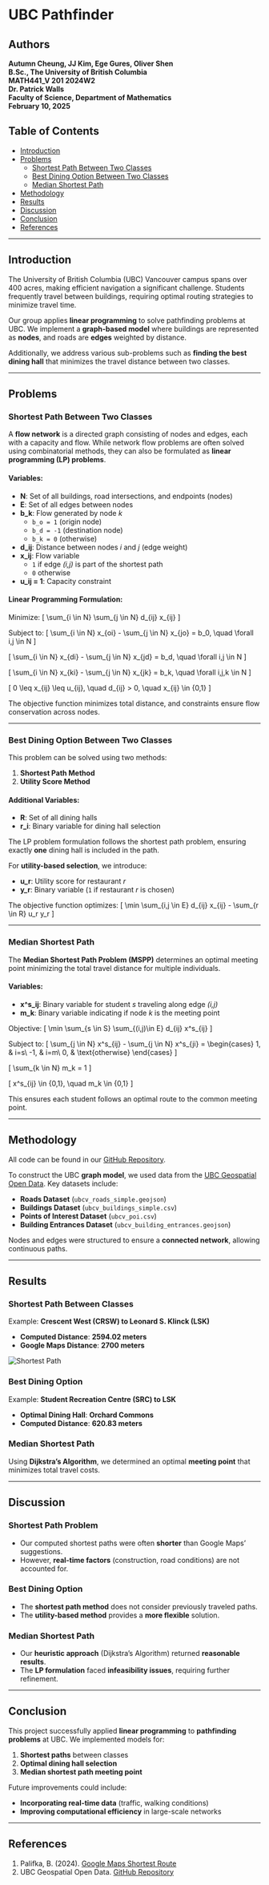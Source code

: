# UBC Pathfinder

## Authors
**Autumn Cheung, JJ Kim, Ege Gures, Oliver Shen**  
**B.Sc., The University of British Columbia**  
**MATH441\_V 201 2024W2**  
**Dr. Patrick Walls**  
**Faculty of Science, Department of Mathematics**  
**February 10, 2025**  

## Table of Contents
- [Introduction](#introduction)
- [Problems](#problems)
  - [Shortest Path Between Two Classes](#shortest-path-between-two-classes)
  - [Best Dining Option Between Two Classes](#best-dining-option-between-two-classes)
  - [Median Shortest Path](#median-shortest-path)
- [Methodology](#methodology)
- [Results](#results)
- [Discussion](#discussion)
- [Conclusion](#conclusion)
- [References](#references)

---

## Introduction
The University of British Columbia (UBC) Vancouver campus spans over 400 acres, making efficient navigation a significant challenge. Students frequently travel between buildings, requiring optimal routing strategies to minimize travel time.  

Our group applies **linear programming** to solve pathfinding problems at UBC. We implement a **graph-based model** where buildings are represented as **nodes**, and roads are **edges** weighted by distance.  

Additionally, we address various sub-problems such as **finding the best dining hall** that minimizes the travel distance between two classes.

---

## Problems

### Shortest Path Between Two Classes
A **flow network** is a directed graph consisting of nodes and edges, each with a capacity and flow. While network flow problems are often solved using combinatorial methods, they can also be formulated as **linear programming (LP) problems**.  

#### Variables:
- **N**: Set of all buildings, road intersections, and endpoints (nodes)
- **E**: Set of all edges between nodes
- **b_k**: Flow generated by node _k_
  - `b_o = 1` (origin node)
  - `b_d = -1` (destination node)
  - `b_k = 0` (otherwise)
- **d_ij**: Distance between nodes _i_ and _j_ (edge weight)
- **x_ij**: Flow variable
  - `1` if edge _(i,j)_ is part of the shortest path
  - `0` otherwise
- **u_ij = 1**: Capacity constraint

#### Linear Programming Formulation:
Minimize:
\[
\sum_{i \in N} \sum_{j \in N} d_{ij} x_{ij}
\]

Subject to:
\[
\sum_{i \in N} x_{oi} - \sum_{j \in N} x_{jo} = b_0, \quad \forall i,j \in N
\]

\[
\sum_{i \in N} x_{di} - \sum_{j \in N} x_{jd} = b_d, \quad \forall i,j \in N
\]

\[
\sum_{i \in N} x_{ki} - \sum_{j \in N} x_{jk} = b_k, \quad \forall i,j,k \in N
\]

\[
0 \leq x_{ij} \leq u_{ij}, \quad d_{ij} > 0, \quad x_{ij} \in \{0,1\}
\]

The objective function minimizes total distance, and constraints ensure flow conservation across nodes.

---

### Best Dining Option Between Two Classes
This problem can be solved using two methods:
1. **Shortest Path Method**
2. **Utility Score Method**

#### Additional Variables:
- **R**: Set of all dining halls
- **r_i**: Binary variable for dining hall selection

The LP problem formulation follows the shortest path problem, ensuring exactly **one** dining hall is included in the path.

For **utility-based selection**, we introduce:
- **u_r**: Utility score for restaurant _r_
- **y_r**: Binary variable (`1` if restaurant _r_ is chosen)

The objective function optimizes:
\[
\min \sum_{i,j \in E} d_{ij} x_{ij} - \sum_{r \in R} u_r y_r
\]

---

### Median Shortest Path
The **Median Shortest Path Problem (MSPP)** determines an optimal meeting point minimizing the total travel distance for multiple individuals.  

#### Variables:
- **x^s_ij**: Binary variable for student _s_ traveling along edge _(i,j)_
- **m_k**: Binary variable indicating if node _k_ is the meeting point

Objective:
\[
\min \sum_{s \in S} \sum_{(i,j)\in E} d_{ij} x^s_{ij}
\]

Subject to:
\[
\sum_{j \in N} x^s_{ij} - \sum_{j \in N} x^s_{ji} = \begin{cases}
1, & i=s\\
-1, & i=m\\
0, & \text{otherwise}
\end{cases}
\]

\[
\sum_{k \in N} m_k = 1
\]

\[
x^s_{ij} \in \{0,1\}, \quad m_k \in \{0,1\}
\]

This ensures each student follows an optimal route to the common meeting point.

---

## Methodology
All code can be found in our [GitHub Repository](https://github.com/MisShenanigans/UBC-Pathfinder).  

To construct the UBC **graph model**, we used data from the [UBC Geospatial Open Data](https://github.com/UBCGeodata/ubc-geospatial-opendata). Key datasets include:
- **Roads Dataset** (`ubcv_roads_simple.geojson`)
- **Buildings Dataset** (`ubcv_buildings_simple.csv`)
- **Points of Interest Dataset** (`ubcv_poi.csv`)
- **Building Entrances Dataset** (`ubcv_building_entrances.geojson`)

Nodes and edges were structured to ensure a **connected network**, allowing continuous paths.

---

## Results

### Shortest Path Between Classes
Example: **Crescent West (CRSW) to Leonard S. Klinck (LSK)**
- **Computed Distance**: **2594.02 meters**
- **Google Maps Distance**: **2700 meters**

![Shortest Path](shortest_path_results.png)

### Best Dining Option
Example: **Student Recreation Centre (SRC) to LSK**
- **Optimal Dining Hall**: **Orchard Commons**
- **Computed Distance**: **620.83 meters**

### Median Shortest Path
Using **Dijkstra’s Algorithm**, we determined an optimal **meeting point** that minimizes total travel costs.

---

## Discussion

### Shortest Path Problem
- Our computed shortest paths were often **shorter** than Google Maps’ suggestions.
- However, **real-time factors** (construction, road conditions) are not accounted for.

### Best Dining Option
- The **shortest path method** does not consider previously traveled paths.
- The **utility-based method** provides a **more flexible** solution.

### Median Shortest Path
- Our **heuristic approach** (Dijkstra’s Algorithm) returned **reasonable results**.
- The **LP formulation** faced **infeasibility issues**, requiring further refinement.

---

## Conclusion
This project successfully applied **linear programming** to **pathfinding problems** at UBC. We implemented models for:
1. **Shortest paths** between classes
2. **Optimal dining hall selection**
3. **Median shortest path meeting point**

Future improvements could include:
- **Incorporating real-time data** (traffic, walking conditions)
- **Improving computational efficiency** in large-scale networks

---

## References
1. Palifka, B. (2024). [Google Maps Shortest Route](https://www.linkedin.com/pulse/ever-wondered-how-google-maps-finds-shortest-route-secret-palifka-ih8ee/)
2. UBC Geospatial Open Data. [GitHub Repository](https://github.com/UBCGeodata/ubc-geospatial-opendata)


